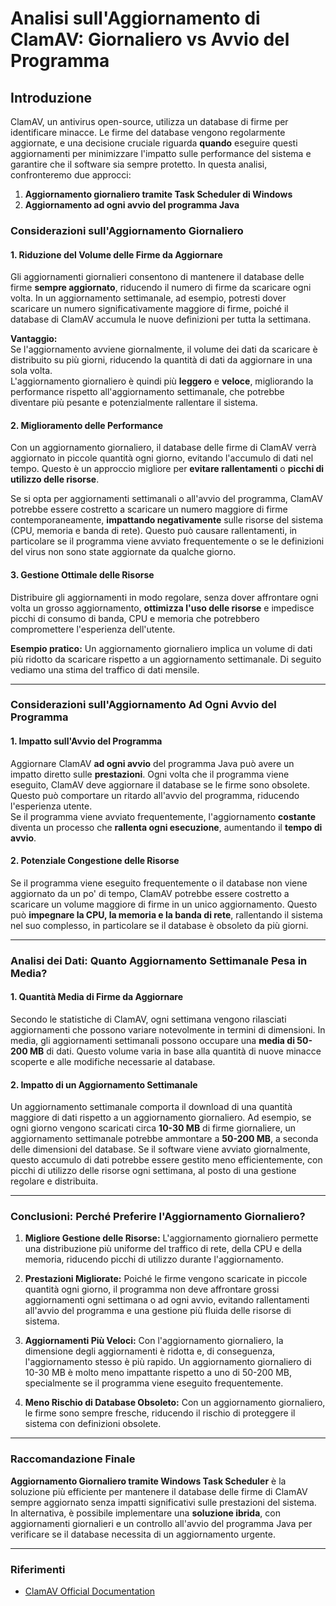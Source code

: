 # Analisi sull'Aggiornamento di ClamAV: Giornaliero vs Avvio del Programma

## Introduzione
ClamAV, un antivirus open-source, utilizza un database di firme per identificare minacce. Le firme del database vengono regolarmente aggiornate, e una decisione cruciale riguarda **quando** eseguire questi aggiornamenti per minimizzare l'impatto sulle performance del sistema e garantire che il software sia sempre protetto. In questa analisi, confronteremo due approcci:

1. **Aggiornamento giornaliero tramite Task Scheduler di Windows**
2. **Aggiornamento ad ogni avvio del programma Java**

### Considerazioni sull'Aggiornamento Giornaliero

#### 1. **Riduzione del Volume delle Firme da Aggiornare**
Gli aggiornamenti giornalieri consentono di mantenere il database delle firme **sempre aggiornato**, riducendo il numero di firme da scaricare ogni volta. In un aggiornamento settimanale, ad esempio, potresti dover scaricare un numero significativamente maggiore di firme, poiché il database di ClamAV accumula le nuove definizioni per tutta la settimana.

**Vantaggio:**  
Se l'aggiornamento avviene giornalmente, il volume dei dati da scaricare è distribuito su più giorni, riducendo la quantità di dati da aggiornare in una sola volta.  
L'aggiornamento giornaliero è quindi più **leggero** e **veloce**, migliorando la performance rispetto all'aggiornamento settimanale, che potrebbe diventare più pesante e potenzialmente rallentare il sistema.

#### 2. **Miglioramento delle Performance**
Con un aggiornamento giornaliero, il database delle firme di ClamAV verrà aggiornato in piccole quantità ogni giorno, evitando l'accumulo di dati nel tempo. Questo è un approccio migliore per **evitare rallentamenti** o **picchi di utilizzo delle risorse**.

Se si opta per aggiornamenti settimanali o all'avvio del programma, ClamAV potrebbe essere costretto a scaricare un numero maggiore di firme contemporaneamente, **impattando negativamente** sulle risorse del sistema (CPU, memoria e banda di rete). Questo può causare rallentamenti, in particolare se il programma viene avviato frequentemente o se le definizioni del virus non sono state aggiornate da qualche giorno.

#### 3. **Gestione Ottimale delle Risorse**
Distribuire gli aggiornamenti in modo regolare, senza dover affrontare ogni volta un grosso aggiornamento, **ottimizza l'uso delle risorse** e impedisce picchi di consumo di banda, CPU e memoria che potrebbero compromettere l'esperienza dell'utente.

**Esempio pratico:**
Un aggiornamento giornaliero implica un volume di dati più ridotto da scaricare rispetto a un aggiornamento settimanale. Di seguito vediamo una stima del traffico di dati mensile.

---

### Considerazioni sull'Aggiornamento Ad Ogni Avvio del Programma

#### 1. **Impatto sull'Avvio del Programma**
Aggiornare ClamAV **ad ogni avvio** del programma Java può avere un impatto diretto sulle **prestazioni**. Ogni volta che il programma viene eseguito, ClamAV deve aggiornare il database se le firme sono obsolete. Questo può comportare un ritardo all'avvio del programma, riducendo l'esperienza utente.  
Se il programma viene avviato frequentemente, l'aggiornamento **costante** diventa un processo che **rallenta ogni esecuzione**, aumentando il **tempo di avvio**.

#### 2. **Potenziale Congestione delle Risorse**
Se il programma viene eseguito frequentemente o il database non viene aggiornato da un po' di tempo, ClamAV potrebbe essere costretto a scaricare un volume maggiore di firme in un unico aggiornamento. Questo può **impegnare la CPU, la memoria e la banda di rete**, rallentando il sistema nel suo complesso, in particolare se il database è obsoleto da più giorni.

---

### Analisi dei Dati: Quanto Aggiornamento Settimanale Pesa in Media?

#### 1. **Quantità Media di Firme da Aggiornare**
Secondo le statistiche di ClamAV, ogni settimana vengono rilasciati aggiornamenti che possono variare notevolmente in termini di dimensioni. In media, gli aggiornamenti settimanali possono occupare una **media di 50-200 MB** di dati. Questo volume varia in base alla quantità di nuove minacce scoperte e alle modifiche necessarie al database.

#### 2. **Impatto di un Aggiornamento Settimanale**
Un aggiornamento settimanale comporta il download di una quantità maggiore di dati rispetto a un aggiornamento giornaliero. Ad esempio, se ogni giorno vengono scaricati circa **10-30 MB** di firme giornaliere, un aggiornamento settimanale potrebbe ammontare a **50-200 MB**, a seconda delle dimensioni del database. Se il software viene avviato giornalmente, questo accumulo di dati potrebbe essere gestito meno efficientemente, con picchi di utilizzo delle risorse ogni settimana, al posto di una gestione regolare e distribuita.

---

### Conclusioni: Perché Preferire l'Aggiornamento Giornaliero?

1. **Migliore Gestione delle Risorse:** L'aggiornamento giornaliero permette una distribuzione più uniforme del traffico di rete, della CPU e della memoria, riducendo picchi di utilizzo durante l'aggiornamento.
   
2. **Prestazioni Migliorate:** Poiché le firme vengono scaricate in piccole quantità ogni giorno, il programma non deve affrontare grossi aggiornamenti ogni settimana o ad ogni avvio, evitando rallentamenti all'avvio del programma e una gestione più fluida delle risorse di sistema.

3. **Aggiornamenti Più Veloci:** Con l'aggiornamento giornaliero, la dimensione degli aggiornamenti è ridotta e, di conseguenza, l'aggiornamento stesso è più rapido. Un aggiornamento giornaliero di 10-30 MB è molto meno impattante rispetto a uno di 50-200 MB, specialmente se il programma viene eseguito frequentemente.

4. **Meno Rischio di Database Obsoleto:** Con un aggiornamento giornaliero, le firme sono sempre fresche, riducendo il rischio di proteggere il sistema con definizioni obsolete.

---

### Raccomandazione Finale

**Aggiornamento Giornaliero tramite Windows Task Scheduler** è la soluzione più efficiente per mantenere il database delle firme di ClamAV sempre aggiornato senza impatti significativi sulle prestazioni del sistema. In alternativa, è possibile implementare una **soluzione ibrida**, con aggiornamenti giornalieri e un controllo all'avvio del programma Java per verificare se il database necessita di un aggiornamento urgente.

---

### Riferimenti

- [ClamAV Official Documentation](https://www.clamav.net/documents)
